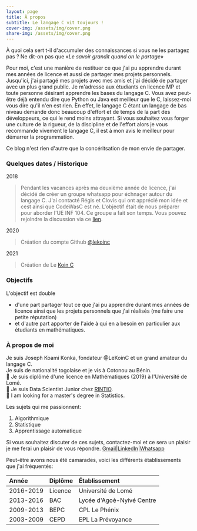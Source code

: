 ```yaml
---
layout: page
title: À propos
subtitle: Le langage C vit toujours !
cover-img: /assets/img/cover.png
share-img: /assets/img/cover.png
---
```

<!--
---
layout: page
title: Joseph Konka
subtitle: Fondateur @LeKoinC & Grand amateur du langage C
---
-->

À quoi cela sert t-il d'accumuler des connaissances si vous ne les partagez pas ? Ne dit-on pas que «*Le savoir grandit quand on le partage*»

Pour moi, c'est une manière de restituer ce que j'ai pu apprendre durant mes années de licence et aussi de partager mes projets personnels. Jusqu'ici, j'ai partagé mes projets avec mes amis et j'ai décidé de partager avec un plus grand public. Je m'adresse aux étudiants en licence MP et toute personne désirant apprendre les bases du langage C. Vous avez peut-être déjà entendu dire que Python ou Java est meilleur que le C, laissez-moi vous dire qu'il n'en est rien. En effet, le langage C étant un langage de bas niveau demande donc beaucoup d'effort et de temps de la part des développeurs, ce qui le rend moins attrayant. Si vous souhaitez vous forger une culture de la rigueur, de la discipline et de l'effort alors je vous recommande vivement le langage C, il est à mon avis le meilleur pour démarrer la programmation.

Ce blog n'est rien d'autre que la concéritsation de mon envie de partager.

### Quelques dates / Historique
2018
>Pendant les vacances après ma deuxième année de licence, j'ai décidé de créer un groupe whatsapp pour échnager autour du langage C. J'ai contacté Régis et Clovis qui ont apprécié mon idée et cest ainsi que CodeWasC est né. L'objectif était de nous préparer pour aborder l'UE INF 104. Ce groupe a fait son temps. Vous pouvez rejoindre la discussion via ce [lien]().

2020
>Création du compte Github [@lekoinc](https://github.com/lekoinc)<br>

2021
>Création de Le [Koin C](http://lekoinc.github.io)<br>

### Objectifs
L'objectif est double
- d'une part partager tout ce que j'ai pu apprendre durant mes années de licence ainsi que les projets personnels que j'ai réalisés (me faire une petite réputation)
- et d'autre part apporter de l'aide à qui en a besoin en particulier aux étudiants en mathématiques.

### À propos de moi

Je suis Joseph Koami Konka, fondateur @LeKoinC et un grand amateur du langage C.<br>
Je suis de nationalité togolaise et je vis à Cotonou au Bénin.<br>
📔 Je suis diplômé d'une licence en Mathématiques (2019) à l'Université de Lomé.<br>
🔭 Je suis Data Scientist Junior chez [RINTIO](http://www.rintio.com).<br>
🌱 I am looking for a master's degree in Statistics.<br>

Les sujets qui me passionnent:
1. Algorithmique
2. Statistique
3. Apprentissage automatique

Si vous souhaitez discuter de ces sujets, contactez-moi et ce sera un plaisir je me ferai un plaisir de vous répondre. [Gmail]()|[LinkedIn]()|[Whatsapp]()

Peut-être avons nous été camarades, voici les différents établissements que j'ai fréquentés:

|Année | Diplôme | Établissement |
| :------ |:--- | :--- |
| 2016-2019 | Licence | Université de Lomé |
| 2013-2016 | BAC | Lycée d'Agoè-Nyivé Centre |
| 2009-2013 | BEPC | CPL Le Phénix |
| 2003-2009 | CEPD | EPL La Prévoyance |
